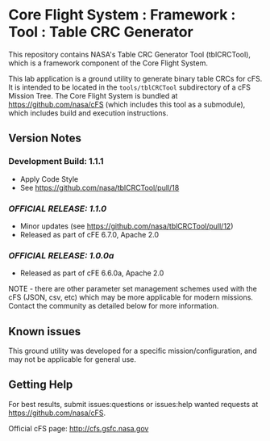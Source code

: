 # Core Flight System : Framework : Tool : Table CRC Generator

This repository contains NASA's Table CRC Generator Tool (tblCRCTool), which is a framework component of the Core Flight System.

This lab application is a ground utility to generate binary table CRCs for cFS. It is intended to be located in the `tools/tblCRCTool` subdirectory of a cFS Mission Tree.  The Core Flight System is bundled at https://github.com/nasa/cFS (which includes this tool as a submodule), which includes build and execution instructions.

## Version Notes

### Development Build: 1.1.1

- Apply Code Style
- See <https://github.com/nasa/tblCRCTool/pull/18>

### **_OFFICIAL RELEASE: 1.1.0_**

- Minor updates (see https://github.com/nasa/tblCRCTool/pull/12)
- Released as part of cFE 6.7.0, Apache 2.0

### **_OFFICIAL RELEASE: 1.0.0a_**

- Released as part of cFE 6.6.0a, Apache 2.0

NOTE - there are other parameter set management schemes used with the cFS (JSON, csv, etc) which may be more applicable for modern missions.  Contact the community as detailed below for more information.

## Known issues

This ground utility was developed for a specific mission/configuration, and may not be applicable for general use.

## Getting Help

For best results, submit issues:questions or issues:help wanted requests at https://github.com/nasa/cFS.

Official cFS page: http://cfs.gsfc.nasa.gov

